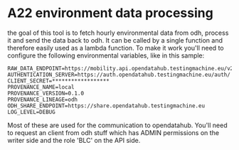 A22 environment data processing
================================

the goal of this tool is to fetch hourly environmental data from odh, process it and send the data back to odh.
It can be called by a single function and therefore easily used as a lambda function.
To make it work you'll need to configure the following environmental variables, like in this sample:

```
RAW_DATA_ENDPOINT=https://mobility.api.opendatahub.testingmachine.eu/v2
AUTHENTICATION_SERVER=https://auth.opendatahub.testingmachine.eu/auth/
CLIENT_SECRET=******************
PROVENANCE_NAME=local
PROVENANCE_VERSION=0.1.0
PROVENANCE_LINEAGE=odh
ODH_SHARE_ENDPOINT=https://share.opendatahub.testingmachine.eu
LOG_LEVEL=DEBUG
```

Most of these are used for the communication to opendatahub. You'll need to request an client from odh stuff which has ADMIN permissions on the writer side and the role 'BLC' on the API side.
